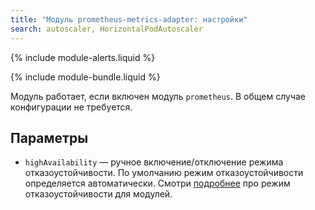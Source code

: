 ```yaml
---
title: "Модуль prometheus-metrics-adapter: настройки"
search: autoscaler, HorizontalPodAutoscaler 
---
```


{% include module-alerts.liquid %}

{% include module-bundle.liquid %}

Модуль работает, если включен модуль `prometheus`. В общем случае конфигурации не требуется.

## Параметры

* `highAvailability` — ручное включение/отключение режима отказоустойчивости. По умолчанию режим отказоустойчивости определяется автоматически. Смотри [подробнее](/products/kubernetes-platform/documentation/v1/reference/api/global.html#параметры) про режим отказоустойчивости для модулей.
